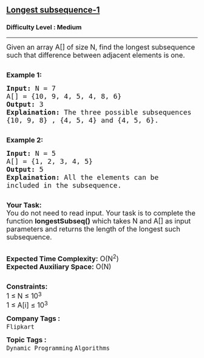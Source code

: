 <h2><a href="https://www.geeksforgeeks.org/problems/longest-subsequence-such-that-difference-between-adjacents-is-one4724/1">Longest subsequence-1</a></h2><h3>Difficulty Level : Medium</h3><hr><div class="problems_problem_content__Xm_eO"><p><span style="font-size: 18px;">Given an array A[] of size N, find the longest subsequence such that difference between adjacent elements&nbsp;is one.</span></p>
<p><br><strong><span style="font-size: 18px;">Example 1:</span></strong></p>
<pre><span style="font-size: 18px;"><strong>Input:</strong> N = 7
A[] = {10, 9, 4, 5, 4, 8, 6}
<strong>Output:</strong> 3
<strong>Explaination:</strong> The three possible subsequences 
{10, 9, 8} , {4, 5, 4} and {4, 5, 6}.</span></pre>
<p><br><strong><span style="font-size: 18px;">Example 2:</span></strong></p>
<pre><span style="font-size: 18px;"><strong>Input:</strong> N = 5
A[] = {1, 2, 3, 4, 5}
<strong>Output:</strong> 5
<strong>Explaination:</strong> All the elements can be 
included in the subsequence.</span></pre>
<p><br><span style="font-size: 18px;"><strong>Your Task:</strong><br>You do not need to read input. Your task is to complete the function <strong>longestSubseq()</strong> which takes N and A[] as input parameters and returns the length of the longest such subsequence.</span></p>
<p><br><span style="font-size: 18px;"><strong>Expected Time Complexity:</strong> O(N<sup>2</sup>)<br><strong>Expected Auxiliary Space:</strong> O(N)</span></p>
<p><br><span style="font-size: 18px;"><strong>Constraints:</strong><br>1 ≤ N ≤ 10</span><sup><span style="font-size: 14.999999046325684px;">3</span></sup><br><span style="font-size: 18px;">1 ≤ A[i] ≤ 10</span><sup><span style="font-size: 14.999999046325684px;">3</span></sup></p></div><p><span style=font-size:18px><strong>Company Tags : </strong><br><code>Flipkart</code>&nbsp;<br><p><span style=font-size:18px><strong>Topic Tags : </strong><br><code>Dynamic Programming</code>&nbsp;<code>Algorithms</code>&nbsp;